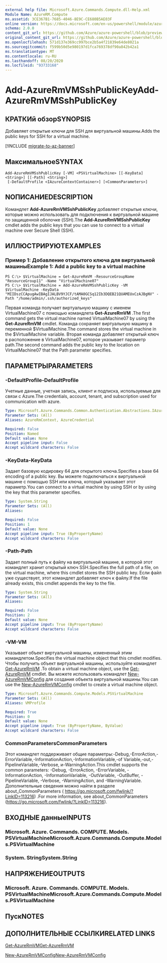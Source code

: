 ```yaml
---
external help file: Microsoft.Azure.Commands.Compute.dll-Help.xml
Module Name: AzureRM.Compute
ms.assetid: 3CE367B1-7685-4046-8E9C-CE680B5AE03F
online version: https://docs.microsoft.com/en-us/powershell/module/azurerm.compute/add-azurermvmsshpublickey
schema: 2.0.0
content_git_url: https://github.com/Azure/azure-powershell/blob/preview/src/ResourceManager/Compute/Commands.Compute/help/Add-AzureRmVMSshPublicKey.md
original_content_git_url: https://github.com/Azure/azure-powershell/blob/preview/src/ResourceManager/Compute/Commands.Compute/help/Add-AzureRmVMSshPublicKey.md
ms.openlocfilehash: 571d137e369cc997bce2b5a4f21839e64de8021a
ms.sourcegitcommit: f599b50d5e980197d1fca769378df90a842b42a1
ms.translationtype: MT
ms.contentlocale: ru-RU
ms.lasthandoff: 08/20/2020
ms.locfileid: "93733168"
---
```

# <span data-ttu-id="b7053-101">Add-AzureRmVMSshPublicKey</span><span class="sxs-lookup"><span data-stu-id="b7053-101">Add-AzureRmVMSshPublicKey</span></span>

## <span data-ttu-id="b7053-102">КРАТКИй обзор</span><span class="sxs-lookup"><span data-stu-id="b7053-102">SYNOPSIS</span></span>
<span data-ttu-id="b7053-103">Добавляет открытые ключи для SSH для виртуальной машины.</span><span class="sxs-lookup"><span data-stu-id="b7053-103">Adds the public keys for SSH for a virtual machine.</span></span>

[!INCLUDE [migrate-to-az-banner](../../includes/migrate-to-az-banner.md)]

## <span data-ttu-id="b7053-104">Максимальное</span><span class="sxs-lookup"><span data-stu-id="b7053-104">SYNTAX</span></span>

```
Add-AzureRmVMSshPublicKey [-VM] <PSVirtualMachine> [[-KeyData] <String>] [[-Path] <String>]
 [-DefaultProfile <IAzureContextContainer>] [<CommonParameters>]
```

## <span data-ttu-id="b7053-105">NОПИСАНИЕ</span><span class="sxs-lookup"><span data-stu-id="b7053-105">DESCRIPTION</span></span>
<span data-ttu-id="b7053-106">Командлет **Add-AzureRmVMSshPublicKey** добавляет открытые ключи, которые можно использовать для подключения к виртуальной машине по защищенной оболочке (SSH).</span><span class="sxs-lookup"><span data-stu-id="b7053-106">The **Add-AzureRmVMSshPublicKey** cmdlet adds the public keys that you can use to connect to a virtual machine over Secure Shell (SSH).</span></span>

## <span data-ttu-id="b7053-107">ИЛЛЮСТРИРУЮТ</span><span class="sxs-lookup"><span data-stu-id="b7053-107">EXAMPLES</span></span>

### <span data-ttu-id="b7053-108">Пример 1: Добавление открытого ключа для виртуальной машины</span><span class="sxs-lookup"><span data-stu-id="b7053-108">Example 1: Add a public key to a virtual machine</span></span>
```
PS C:\> $VirtualMachine = Get-AzureRmVM -ResourceGroupName "ResourceGroup11" -Name "VirtualMachine07"
PS C:\> $VirtualMachine = Add-AzureRmVMSshPublicKey -VM $VirtualMachine -KeyData "MIIDszCCApugAwIBAgIJALBV9YJCF/tAMA0GCSq12Ib3DQEB21QUAMEUxCzAJBgNV" -Path "/home/admin/.ssh/authorized_keys"
```

<span data-ttu-id="b7053-109">Первая команда получает виртуальную машину с именем VirtualMachine07 с помощью командлета **Get-AzureRmVM** .</span><span class="sxs-lookup"><span data-stu-id="b7053-109">The first command gets the virtual machine named VirtualMachine07 by using the **Get-AzureRmVM** cmdlet.</span></span>
<span data-ttu-id="b7053-110">Команда сохраняет виртуальную машину в переменной $VirtualMachine.</span><span class="sxs-lookup"><span data-stu-id="b7053-110">The command stores the virtual machine in the $VirtualMachine variable.</span></span>
<span data-ttu-id="b7053-111">Вторая команда добавляет открытый ключ в расположение в VirtualMachine07, которое указывает параметр path.</span><span class="sxs-lookup"><span data-stu-id="b7053-111">The second command adds the public key to the location on VirtualMachine07 that the Path parameter specifies.</span></span>

## <span data-ttu-id="b7053-112">ПАРАМЕТРЫ</span><span class="sxs-lookup"><span data-stu-id="b7053-112">PARAMETERS</span></span>

### <span data-ttu-id="b7053-113">-DefaultProfile</span><span class="sxs-lookup"><span data-stu-id="b7053-113">-DefaultProfile</span></span>
<span data-ttu-id="b7053-114">Учетные данные, учетная запись, клиент и подписка, используемые для связи с Azure.</span><span class="sxs-lookup"><span data-stu-id="b7053-114">The credentials, account, tenant, and subscription used for communication with azure.</span></span>

```yaml
Type: Microsoft.Azure.Commands.Common.Authentication.Abstractions.IAzureContextContainer
Parameter Sets: (All)
Aliases: AzureRmContext, AzureCredential

Required: False
Position: Named
Default value: None
Accept pipeline input: False
Accept wildcard characters: False
```

### <span data-ttu-id="b7053-115">-KeyData</span><span class="sxs-lookup"><span data-stu-id="b7053-115">-KeyData</span></span>
<span data-ttu-id="b7053-116">Задает базовую кодировку 64 для открытого ключа.</span><span class="sxs-lookup"><span data-stu-id="b7053-116">Specifies a base 64 encoding of a public key.</span></span>
<span data-ttu-id="b7053-117">Вы можете подключаться к виртуальной машине с помощью SSH или ключа, который указывает этот параметр.</span><span class="sxs-lookup"><span data-stu-id="b7053-117">You can connect to a virtual machine by using SSH or by using the key that this parameter specifies.</span></span>

```yaml
Type: System.String
Parameter Sets: (All)
Aliases:

Required: False
Position: 1
Default value: None
Accept pipeline input: True (ByPropertyName)
Accept wildcard characters: False
```

### <span data-ttu-id="b7053-118">-Path</span><span class="sxs-lookup"><span data-stu-id="b7053-118">-Path</span></span>
<span data-ttu-id="b7053-119">Задает полный путь к файлу на виртуальной машине, в которой этот командлет хранит открытый ключ SSH.</span><span class="sxs-lookup"><span data-stu-id="b7053-119">Specifies the full path of a file, on the virtual machine, where this cmdlet stores the SSH public key.</span></span>
<span data-ttu-id="b7053-120">Если файл уже существует, этот командлет добавляет ключ к файлу.</span><span class="sxs-lookup"><span data-stu-id="b7053-120">If the file already exists, this cmdlet appends the key to the file.</span></span>

```yaml
Type: System.String
Parameter Sets: (All)
Aliases:

Required: False
Position: 2
Default value: None
Accept pipeline input: True (ByPropertyName)
Accept wildcard characters: False
```

### <span data-ttu-id="b7053-121">-VM</span><span class="sxs-lookup"><span data-stu-id="b7053-121">-VM</span></span>
<span data-ttu-id="b7053-122">Указывает объект виртуальной машины, измененный этим командлетом.</span><span class="sxs-lookup"><span data-stu-id="b7053-122">Specifies the virtual machine object that this cmdlet modifies.</span></span>
<span data-ttu-id="b7053-123">Чтобы получить объект виртуальной машины, используйте командлет [Get-AzureRmVM](./Get-AzureRmVM.md) .</span><span class="sxs-lookup"><span data-stu-id="b7053-123">To obtain a virtual machine object, use the [Get-AzureRmVM](./Get-AzureRmVM.md) cmdlet.</span></span>
<span data-ttu-id="b7053-124">Вы можете использовать командлет [New-AzureRmVMConfig](./New-AzureRmVMConfig.md) для создания объекта виртуальной машины.</span><span class="sxs-lookup"><span data-stu-id="b7053-124">You can use the [New-AzureRmVMConfig](./New-AzureRmVMConfig.md) cmdlet to create a virtual machine object.</span></span>

```yaml
Type: Microsoft.Azure.Commands.Compute.Models.PSVirtualMachine
Parameter Sets: (All)
Aliases: VMProfile

Required: True
Position: 0
Default value: None
Accept pipeline input: True (ByPropertyName, ByValue)
Accept wildcard characters: False
```

### <span data-ttu-id="b7053-125">CommonParameters</span><span class="sxs-lookup"><span data-stu-id="b7053-125">CommonParameters</span></span>
<span data-ttu-id="b7053-126">Этот командлет поддерживает общие параметры:-Debug,-ErrorAction,-ErrorVariable,-InformationAction,-InformationVariable,-of Variable,-out,-PipelineVariable,-Verbose, и-WarningAction.</span><span class="sxs-lookup"><span data-stu-id="b7053-126">This cmdlet supports the common parameters: -Debug, -ErrorAction, -ErrorVariable, -InformationAction, -InformationVariable, -OutVariable, -OutBuffer, -PipelineVariable, -Verbose, -WarningAction, and -WarningVariable.</span></span> <span data-ttu-id="b7053-127">Дополнительные сведения можно найти в разделе about_CommonParameters ( https://go.microsoft.com/fwlink/?LinkID=113216) .</span><span class="sxs-lookup"><span data-stu-id="b7053-127">For more information, see about_CommonParameters (https://go.microsoft.com/fwlink/?LinkID=113216).</span></span>

## <span data-ttu-id="b7053-128">ВХОДНЫЕ данные</span><span class="sxs-lookup"><span data-stu-id="b7053-128">INPUTS</span></span>

### <span data-ttu-id="b7053-129">Microsoft. Azure. Commands. COMPUTE. Models. PSVirtualMachine</span><span class="sxs-lookup"><span data-stu-id="b7053-129">Microsoft.Azure.Commands.Compute.Models.PSVirtualMachine</span></span>

### <span data-ttu-id="b7053-130">System. String</span><span class="sxs-lookup"><span data-stu-id="b7053-130">System.String</span></span>

## <span data-ttu-id="b7053-131">НАПРЯЖЕНИЕ</span><span class="sxs-lookup"><span data-stu-id="b7053-131">OUTPUTS</span></span>

### <span data-ttu-id="b7053-132">Microsoft. Azure. Commands. COMPUTE. Models. PSVirtualMachine</span><span class="sxs-lookup"><span data-stu-id="b7053-132">Microsoft.Azure.Commands.Compute.Models.PSVirtualMachine</span></span>

## <span data-ttu-id="b7053-133">Пуск</span><span class="sxs-lookup"><span data-stu-id="b7053-133">NOTES</span></span>

## <span data-ttu-id="b7053-134">ДОПОЛНИТЕЛЬНЫЕ ССЫЛКИ</span><span class="sxs-lookup"><span data-stu-id="b7053-134">RELATED LINKS</span></span>

[<span data-ttu-id="b7053-135">Get-AzureRmVM</span><span class="sxs-lookup"><span data-stu-id="b7053-135">Get-AzureRmVM</span></span>](./Get-AzureRmVM.md)

[<span data-ttu-id="b7053-136">New-AzureRmVMConfig</span><span class="sxs-lookup"><span data-stu-id="b7053-136">New-AzureRmVMConfig</span></span>](./New-AzureRmVMConfig.md)
